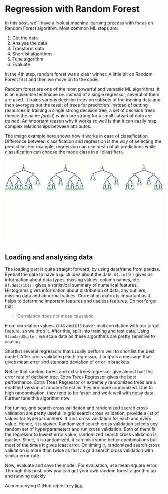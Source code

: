 # Regression with Random Forest

In this post, we'll have a look at machine learning process with focus on Random Forest algorithm. Most common ML steps are:

1. Get the data
2. Analyse the data
3. Transform data
4. Shortlist algorithms
5. Tune algorithm
6. Evaluate

In the 4th step, random forest was a clear winner. A little bit on Random Forest first and then we move on to the code.

Random forest are one of the most powerful and versatile ML algorithms. It is an ensemble technique i.e. instead of a single regressor, several of them are used. It trains various decision trees on subsets of the training data and then averages out the result of trees for prediction. Instead of putting resources in training a single strong decision tree, a set of decision trees (hence the name *forest*) which are strong for a small subset of data are trained. An important reason why it works so well is that it can easily map complex relationships between attributes. 

The image example here shows how it works in case of classification. Difference between classification and regression is the way of selecting the prediction. For example, regression can use mean of all predictions while classification can choose the mode class in all classifiers.
![Random Forests](img/rf.gif)

## Loading and analysing data
The loading part is quite straight forward, by using dataframe from pandas. Eyeball the data to have a quick idea about the data. `df.info()` gives us information about data types, missing values, column names, etc. `df.describe()` gives a statistical summary of numerical features.
Histograms gives information about distribution of data, any outliers, missing data and abnormal values. 
Correlation matrix is important as it helps to determine important features and useless features. Do not forget that 
>Correlation does not mean causation.
<script src="https://gist.github.com/pratyakshajha/3f951d78b995124cb67c9e21d6b3135b.js"></script>

From correlation values, `CHAS` and `DIS` have small correlation with our target feature, so we drop it. After this, split into training and test data.
Using `StandardScaler`, we scale data as these algorithms are pretty sensitive to scaling.
<script src="https://gist.github.com/pratyakshajha/eaa38ae44355379de1fd123564ac3e46.js"></script>

Shortlist several regressors that usually perform well to shortlist the best model. After cross validating each regressor, it outputs a message that gives mean error and standard deviation of error in brackets. 
<script src="https://gist.github.com/pratyakshajha/8003ecaf4b3b6a9d2d8648fecf3bb1b8.js"></script>

Notice that random forest and extra trees regressor give almost half the error rate of decision tree. Extra Trees Regressor gives the best performance. Extra Trees Regressor or extremely randomized trees are a modified version of random forest as they are more randomized. Due to high randomisation, they tend to be faster and work well with noisy data. Further tune this algorithm now.

For tuning, grid search cross validation and randomized search cross validation are pretty useful. In grid search cross validation, provide a list of values for hyperparameters. It runs cross validation for each and every value. Hence, it is slower. Randomized search cross validation selects any random set of hyperparameters and run cross validation. Both of them fit the regressor to lowest error value, randomized search cross validation is quicker. Since, it is randomized, it can miss some better combinations but most of the times it gives least error. On timing it, randomized search cross validation is more than twice as fast as grid search cross validation with similar error rate.
<script src="https://gist.github.com/pratyakshajha/d1cb98cb8d10d4468e2988e59597a26d.js"></script>

Now, evaluate and save the model. For evaluation, use mean square error. Through this post, now you can get your own random forest algorithm up and running quickly.

Accompanying GitHub repository [link](https://github.com/pratyakshajha/Machine-Learning-Problems).